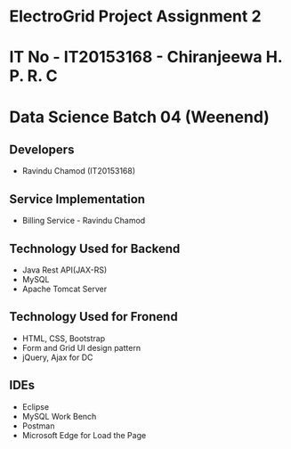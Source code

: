 
# ElectroGrid Project Assignment 2

# IT No - IT20153168 - Chiranjeewa H. P. R. C

# Data Science Batch 04 (Weenend)




## Developers

- Ravindu Chamod (IT20153168)

## Service Implementation

- Billing Service - Ravindu Chamod

## Technology Used for Backend

- Java Rest API(JAX-RS)
- MySQL
- Apache Tomcat Server

## Technology Used for Fronend

- HTML, CSS, Bootstrap
- Form and Grid UI design pattern
-  jQuery, Ajax for DC

## IDEs

- Eclipse
- MySQL Work Bench
- Postman
- Microsoft Edge for Load the Page

